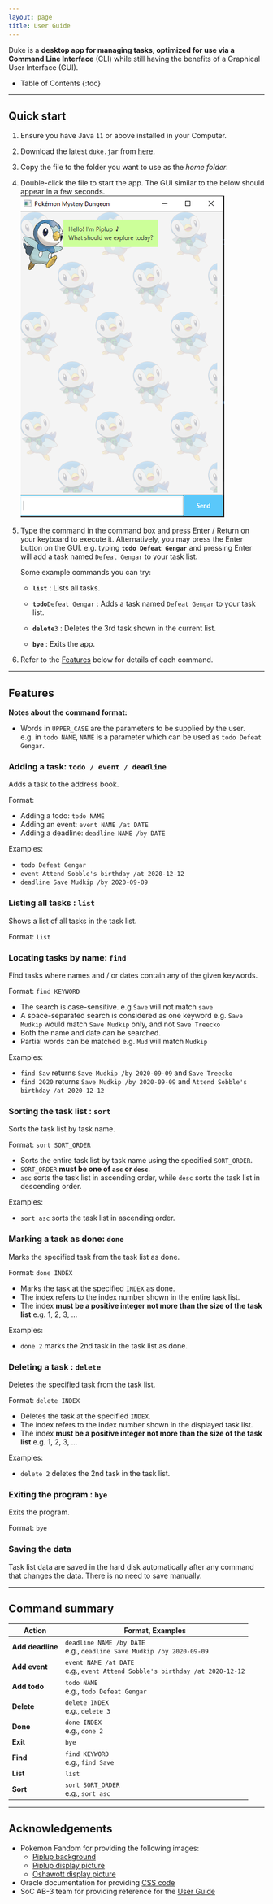 ```yaml
---
layout: page
title: User Guide
---
```


Duke is a **desktop app for managing tasks, optimized for use via a Command Line Interface** (CLI) while still having 
the benefits of a Graphical User Interface (GUI).

* Table of Contents
{:toc}

--------------------------------------------------------------------------------------------------------------------

## Quick start

1. Ensure you have Java `11` or above installed in your Computer.

2. Download the latest `duke.jar` from [here](https://github.com/WeiJie96/ip/releases).

3. Copy the file to the folder you want to use as the _home folder_.

4. Double-click the file to start the app. The GUI similar to the below should appear in a few seconds.<br>
   ![Ui](images/Start.png)

5. Type the command in the command box and press Enter / Return on your keyboard to execute it. Alternatively, you may 
press the Enter button on the GUI. e.g. typing **`todo Defeat Gengar`** and pressing Enter will add a task 
named `Defeat Gengar` to your task list.<br>

   Some example commands you can try:

   * **`list`** : Lists all tasks.

   * **`todo`**`Defeat Gengar` : Adds a task named `Defeat Gengar` to your task list.

   * **`delete`**`3` : Deletes the 3rd task shown in the current list.

   * **`bye`** : Exits the app.

6. Refer to the [Features](#features) below for details of each command.

--------------------------------------------------------------------------------------------------------------------

## Features

**Notes about the command format:**<br>

* Words in `UPPER_CASE` are the parameters to be supplied by the user.<br>
  e.g. in `todo NAME`, `NAME` is a parameter which can be used as `todo Defeat Gengar`.

### Adding a task: `todo / event / deadline`

Adds a task to the address book.

Format: 

* Adding a todo: `todo NAME`
* Adding an event: `event NAME /at DATE`
* Adding a deadline: `deadline NAME /by DATE`

Examples:
* `todo Defeat Gengar`
* `event Attend Sobble's birthday /at 2020-12-12`
* `deadline Save Mudkip /by 2020-09-09`

### Listing all tasks : `list`

Shows a list of all tasks in the task list.

Format: `list`

### Locating tasks by name: `find`

Find tasks where names and / or dates contain any of the given keywords.

Format: `find KEYWORD`

* The search is case-sensitive. e.g `Save` will not match `save`
* A space-separated search is considered as one keyword e.g. `Save Mudkip` would match `Save Mudkip` only, 
and not `Save Treecko`
* Both the name and date can be searched.
* Partial words can be matched e.g. `Mud` will match `Mudkip`

Examples:
* `find Sav` returns `Save Mudkip /by 2020-09-09` and `Save Treecko`
* `find 2020` returns `Save Mudkip /by 2020-09-09` and `Attend Sobble's birthday /at 2020-12-12`<br>

### Sorting the task list : `sort`

Sorts the task list by task name.

Format: `sort SORT_ORDER`

* Sorts the entire task list by task name using the specified `SORT_ORDER`.
* `SORT_ORDER` **must be one of `asc` or `desc`**.
* `asc` sorts the task list in ascending order, while `desc` sorts the task list in descending order.

Examples:
* `sort asc` sorts the task list in ascending order.

### Marking a task as done: `done`

Marks the specified task from the task list as done.

Format: `done INDEX`

* Marks the task at the specified `INDEX` as done.
* The index refers to the index number shown in the entire task list.
* The index **must be a positive integer not more than the size of the task list** e.g. 1, 2, 3, ...

Examples:
* `done 2` marks the 2nd task in the task list as done.

### Deleting a task : `delete`

Deletes the specified task from the task list.

Format: `delete INDEX`

* Deletes the task at the specified `INDEX`.
* The index refers to the index number shown in the displayed task list.
* The index **must be a positive integer not more than the size of the task list** e.g. 1, 2, 3, ...

Examples:
* `delete 2` deletes the 2nd task in the task list.

### Exiting the program : `bye`

Exits the program.

Format: `bye`

### Saving the data

Task list data are saved in the hard disk automatically after any command that changes the data. There is no need to 
save manually.

--------------------------------------------------------------------------------------------------------------------

## Command summary

Action | Format, Examples
--------|------------------
**Add deadline** | `deadline NAME /by DATE` <br> e.g., `deadline Save Mudkip /by 2020-09-09`
**Add event** | `event NAME /at DATE` <br> e.g., `event Attend Sobble's birthday /at 2020-12-12`
**Add todo** | `todo NAME` <br> e.g., `todo Defeat Gengar`
**Delete** | `delete INDEX` <br> e.g., `delete 3`
**Done** | `done INDEX` <br> e.g., `done 2`
**Exit** | `bye`
**Find** | `find KEYWORD`<br> e.g., `find Save`
**List** | `list`
**Sort** | `sort SORT_ORDER` <br> e.g., `sort asc`

--------------------------------------------------------------------------------------------------------------------

## Acknowledgements

* Pokemon Fandom for providing the following images:
    * [Piplup background](https://pokemon.fandom.com/wiki/Piplup?file=393Piplup_Pok%C3%A9mon_Super_Mystery_Dungeon.png)
    * [Piplup display picture](https://pokemon.fandom.com/wiki/Piplup?file=393Piplup.png)
    * [Oshawott display picture](https://pokemon.fandom.com/wiki/Oshawott?file=501Oshawott.png)
* Oracle documentation for providing [CSS code](https://docs.oracle.com/javafx/2/get_started/css.htm)
* SoC AB-3 team for providing reference for the [User Guide](https://se-education.org/addressbook-level3/UserGuide.html)
